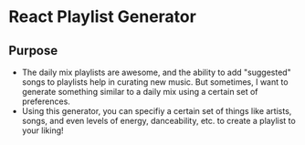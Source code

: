 # React Playlist Generator

## Purpose
- The daily mix playlists are awesome, and the ability to add "suggested" songs to playlists help in curating new music. But sometimes, I want to generate something similar to a daily mix using a certain set of preferences.
- Using this generator, you can specifiy a certain set of things like artists, songs, and even levels of energy, danceability, etc. to create a playlist to your liking!
